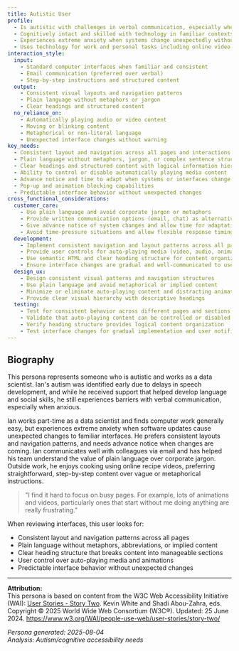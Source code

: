 ```yaml
---
title: Autistic User
profile:
  - Is autistic with challenges in verbal communication, especially when experiencing anxiety
  - Cognitively intact and skilled with technology in familiar contexts
  - Experiences extreme anxiety when systems change unexpectedly without warning
  - Uses technology for work and personal tasks including online video content
interaction_style:
  input:
    - Standard computer interfaces when familiar and consistent
    - Email communication (preferred over verbal)
    - Step-by-step instructions and structured content
  output:
    - Consistent visual layouts and navigation patterns
    - Plain language without metaphors or jargon
    - Clear headings and structured content
  no_reliance_on:
    - Automatically playing audio or video content
    - Moving or blinking content
    - Metaphorical or non-literal language
    - Unexpected interface changes without warning
key_needs:
  - Consistent layout and navigation across all pages and interactions
  - Plain language without metaphors, jargon, or complex sentence structures
  - Clear headings and structured content with logical information hierarchy
  - Ability to control or disable automatically playing media content
  - Advance notice and time to adapt when systems or interfaces change
  - Pop-up and animation blocking capabilities
  - Predictable interface behavior without unexpected changes
cross_functional_considerations:
  customer_care:
    - Use plain language and avoid corporate jargon or metaphors
    - Provide written communication options (email, chat) as alternatives to phone
    - Give advance notice of system changes and allow time for adaptation
    - Avoid time-pressure situations and allow flexible response timing
  development:
    - Implement consistent navigation and layout patterns across all pages
    - Provide user controls for auto-playing media (video, audio, animations)
    - Use semantic HTML and clear heading structure for content organization
    - Ensure interface changes are gradual and well-communicated to users
  design_ux:
    - Design consistent visual patterns and navigation structures
    - Use plain language and avoid metaphorical or implied content
    - Minimize or eliminate auto-playing content and distracting animations
    - Provide clear visual hierarchy with descriptive headings
  testing:
    - Test for consistent behavior across different pages and sections
    - Validate that auto-playing content can be controlled or disabled
    - Verify heading structure provides logical content organization
    - Test interface changes for gradual implementation and user notification
---
```


## Biography

This persona represents someone who is autistic and works as a data scientist. Ian's autism was identified early due to delays in speech development, and while he received support that helped develop language and social skills, he still experiences barriers with verbal communication, especially when anxious.

Ian works part-time as a data scientist and finds computer work generally easy, but experiences extreme anxiety when software updates cause unexpected changes to familiar interfaces. He prefers consistent layouts and navigation patterns, and needs advance notice when changes are coming. Ian communicates well with colleagues via email and has helped his team understand the value of plain language over corporate jargon. Outside work, he enjoys cooking using online recipe videos, preferring straightforward, step-by-step content over vague or metaphorical instructions.

> "I find it hard to focus on busy pages. For example, lots of animations and videos, particularly ones that start without me doing anything are really frustrating."

When reviewing interfaces, this user looks for:
- Consistent layout and navigation patterns across all pages
- Plain language without metaphors, abbreviations, or implied content
- Clear heading structure that breaks content into manageable sections
- User control over auto-playing media and animations
- Predictable interface behavior without unexpected changes

---

**Attribution:**  
This persona is based on content from the W3C Web Accessibility Initiative (WAI): [User Stories - Story Two](https://www.w3.org/WAI/people-use-web/user-stories/story-two/). Kevin White and Shadi Abou-Zahra, eds. Copyright © 2025 World Wide Web Consortium (W3C®). Updated: 25 June 2024. https://www.w3.org/WAI/people-use-web/user-stories/story-two/

*Persona generated: 2025-08-04*  
*Analysis: Autism/cognitive accessibility needs*
